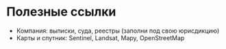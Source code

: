 # Полезные ссылки
- Компания: выписки, суда, реестры (заполни под свою юрисдикцию)
- Карты и спутник: Sentinel, Landsat, Mapy, OpenStreetMap
